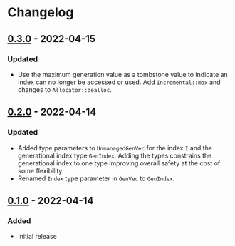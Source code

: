 # Changelog

## [0.3.0] - 2022-04-15

### Updated

- Use the maximum generation value as a tombstone value to indicate an index
  can no longer be accessed or used. Add `Incremental::max` and changes
  to `Allocator::dealloc`.

## [0.2.0] - 2022-04-14

### Updated

- Added type parameters to `UnmanagedGenVec` for the index `I` and the
  generational index type `GenIndex`. Adding the types constrains the
  generational index to one type improving overall safety at the cost
  of some flexibility.
- Renamed `Index` type parameter in `GenVec` to `GenIndex`.

## [0.1.0] - 2022-04-14

### Added

- Initial release

[Unreleased]: https://github.com/bluk/gen_value/compare/v0.3.0...HEAD
[0.3.0]: https://github.com/bluk/gen_value/releases/tag/v0.2.0...v0.3.0
[0.2.0]: https://github.com/bluk/gen_value/releases/tag/v0.1.0...v0.2.0
[0.1.0]: https://github.com/bluk/gen_value/releases/tag/v0.1.0